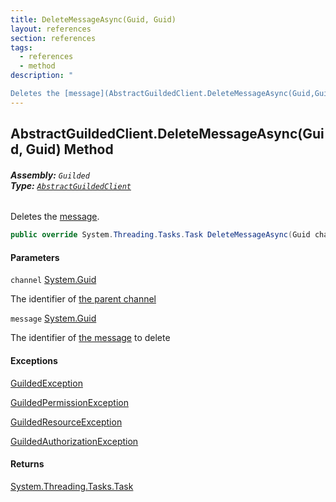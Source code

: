 ```yaml
---
title: DeleteMessageAsync(Guid, Guid)
layout: references
section: references
tags:
  - references
  - method
description: "

Deletes the [message](AbstractGuildedClient.DeleteMessageAsync(Guid,Guid)#Guilded.AbstractGuildedClient.DeleteMessageAsync(Guid,Guid).message 'Guilded.AbstractGuildedClient.DeleteMessageAsync(Guid, Guid).message')."
---
```


## AbstractGuildedClient.DeleteMessageAsync(Guid, Guid) Method
###### **Assembly:** `Guilded`<br/>**Type:** [`AbstractGuildedClient`](AbstractGuildedClient 'Guilded.AbstractGuildedClient')

Deletes the [message](AbstractGuildedClient.DeleteMessageAsync(Guid,Guid)#Guilded.AbstractGuildedClient.DeleteMessageAsync(Guid,Guid).message 'Guilded.AbstractGuildedClient.DeleteMessageAsync(Guid, Guid).message').

```csharp
public override System.Threading.Tasks.Task DeleteMessageAsync(Guid channel, Guid message);
```
#### Parameters

<a name='Guilded.AbstractGuildedClient.DeleteMessageAsync(Guid,Guid).channel'></a>

`channel` [System.Guid](https://docs.microsoft.com/en-us/dotnet/api/System.Guid 'System.Guid')

The identifier of [the parent channel](ServerChannel 'Guilded.Base.Servers.ServerChannel')

<a name='Guilded.AbstractGuildedClient.DeleteMessageAsync(Guid,Guid).message'></a>

`message` [System.Guid](https://docs.microsoft.com/en-us/dotnet/api/System.Guid 'System.Guid')

The identifier of [the message](Message 'Guilded.Base.Content.Message') to delete

#### Exceptions

[GuildedException](GuildedException 'Guilded.Base.GuildedException')

[GuildedPermissionException](GuildedPermissionException 'Guilded.Base.GuildedPermissionException')

[GuildedResourceException](GuildedResourceException 'Guilded.Base.GuildedResourceException')

[GuildedAuthorizationException](GuildedAuthorizationException 'Guilded.Base.GuildedAuthorizationException')

#### Returns
[System.Threading.Tasks.Task](https://docs.microsoft.com/en-us/dotnet/api/System.Threading.Tasks.Task 'System.Threading.Tasks.Task')